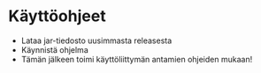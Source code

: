 # Käyttöohjeet

* Lataa jar-tiedosto  uusimmasta releasesta
* Käynnistä ohjelma
* Tämän jälkeen toimi käyttöliittymän antamien ohjeiden mukaan!
